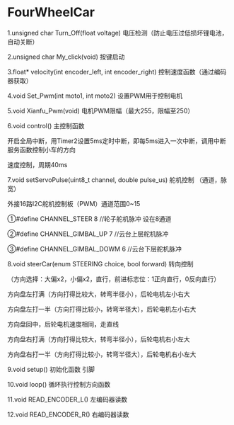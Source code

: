 # FourWheelCar
1.unsigned char Turn_Off(float voltage) 电压检测（防止电压过低损坏锂电池，自动关断）

2.unsigned char My_click(void)  按键启动

3.float* velocity(int encoder_left, int encoder_right) 控制速度函数（通过编码器获取）

4.void Set_Pwm(int moto1, int moto2) 设置PWM用于控制电机

5.void Xianfu_Pwm(void) 电机PWM限幅（最大255，限幅至250）

6.void control() 主控制函数 

开启全局中断，用Timer2设置5ms定时中断，即每5ms进入一次中断，调用中断服务函数控制小车的方向

速度控制，周期40ms

7.void setServoPulse(uint8_t channel, double pulse_us) 舵机控制 （通道，脉宽）

外接16路I2C舵机控制板（PWM）通道范围0~15

①#define CHANNEL_STEER 8  //轮子舵机脉冲 设在8通道 

②#define CHANNEL_GIMBAL_UP 7 //云台上层舵机脉冲 

③#define CHANNEL_GIMBAL_DOWM 6 //云台下层舵机脉冲 

8.void steerCar(enum STEERING choice, bool forward) 转向控制

（方向选择：大偏x2，小偏x2，直行，前进标志位：1正向直行，0反向直行）

方向盘左打满（方向打得比较大，转弯半径小），后轮电机左小右大

方向盘左打一半（方向打得比较小，转弯半径大），后轮电机左小右大

方向盘回中，后轮电机速度相同，走直线

方向盘右打满（方向打得比较大，转弯半径小），后轮电机右小左大

方向盘右打一半（方向打得比较小，转弯半径大），后轮电机右小左大

9.void setup()  初始化函数 引脚

10.void loop()  循环执行控制方向函数

11.void READ_ENCODER_L() 左编码器读数

12.void READ_ENCODER_R() 右编码器读数


